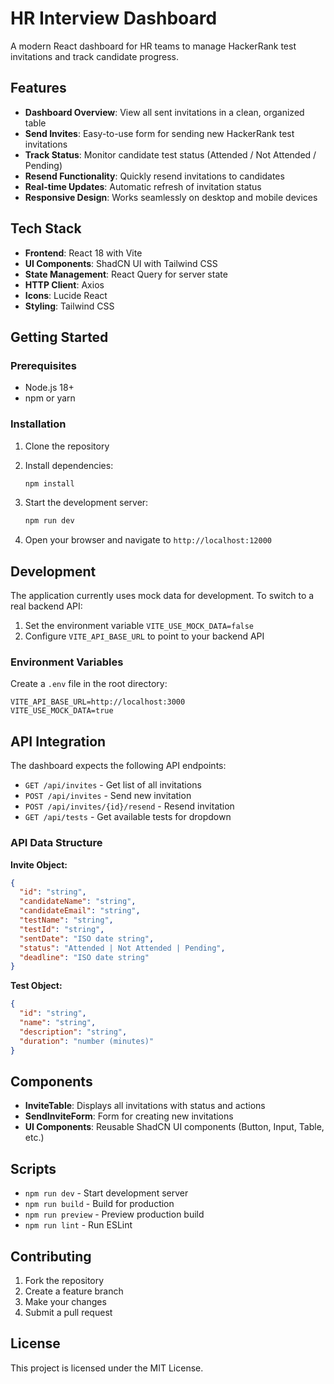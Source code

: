 # HR Interview Dashboard

A modern React dashboard for HR teams to manage HackerRank test invitations and track candidate progress.

## Features

- **Dashboard Overview**: View all sent invitations in a clean, organized table
- **Send Invites**: Easy-to-use form for sending new HackerRank test invitations
- **Track Status**: Monitor candidate test status (Attended / Not Attended / Pending)
- **Resend Functionality**: Quickly resend invitations to candidates
- **Real-time Updates**: Automatic refresh of invitation status
- **Responsive Design**: Works seamlessly on desktop and mobile devices

## Tech Stack

- **Frontend**: React 18 with Vite
- **UI Components**: ShadCN UI with Tailwind CSS
- **State Management**: React Query for server state
- **HTTP Client**: Axios
- **Icons**: Lucide React
- **Styling**: Tailwind CSS

## Getting Started

### Prerequisites

- Node.js 18+ 
- npm or yarn

### Installation

1. Clone the repository
2. Install dependencies:
   ```bash
   npm install
   ```

3. Start the development server:
   ```bash
   npm run dev
   ```

4. Open your browser and navigate to `http://localhost:12000`

## Development

The application currently uses mock data for development. To switch to a real backend API:

1. Set the environment variable `VITE_USE_MOCK_DATA=false`
2. Configure `VITE_API_BASE_URL` to point to your backend API

### Environment Variables

Create a `.env` file in the root directory:

```env
VITE_API_BASE_URL=http://localhost:3000
VITE_USE_MOCK_DATA=true
```

## API Integration

The dashboard expects the following API endpoints:

- `GET /api/invites` - Get list of all invitations
- `POST /api/invites` - Send new invitation
- `POST /api/invites/{id}/resend` - Resend invitation
- `GET /api/tests` - Get available tests for dropdown

### API Data Structure

**Invite Object:**
```json
{
  "id": "string",
  "candidateName": "string",
  "candidateEmail": "string",
  "testName": "string",
  "testId": "string",
  "sentDate": "ISO date string",
  "status": "Attended | Not Attended | Pending",
  "deadline": "ISO date string"
}
```

**Test Object:**
```json
{
  "id": "string",
  "name": "string",
  "description": "string",
  "duration": "number (minutes)"
}
```

## Components

- **InviteTable**: Displays all invitations with status and actions
- **SendInviteForm**: Form for creating new invitations
- **UI Components**: Reusable ShadCN UI components (Button, Input, Table, etc.)

## Scripts

- `npm run dev` - Start development server
- `npm run build` - Build for production
- `npm run preview` - Preview production build
- `npm run lint` - Run ESLint

## Contributing

1. Fork the repository
2. Create a feature branch
3. Make your changes
4. Submit a pull request

## License

This project is licensed under the MIT License.